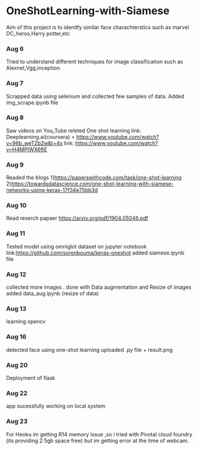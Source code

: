 # OneShotLearning-with-Siamese

Aim of this  project is to idenitfy similar face charachterstics such as marvel DC_heros,Harry potter,etc

### Aug 6
Tried to understand different techniques for image classification such as Alexnet,Vgg,inception.


### Aug 7
Scrapped data using selenium and collected few samples of data.
Added img_scrape.ipynb file

### Aug 8
Saw videos on You_Tube releted One shot learning
link: Deeplearning.ai(coursera) = https://www.youtube.com/watch?v=96b_weTZb2w&t=4s
link: https://www.youtube.com/watch?v=H4MPIWX6ftE

### Aug 9
Readed the blogs 
1)https://paperswithcode.com/task/one-shot-learning
2)https://towardsdatascience.com/one-shot-learning-with-siamese-networks-using-keras-17f34e75bb3d

### Aug 10
Read reserch papaer 
https://arxiv.org/pdf/1904.05046.pdf

### Aug  11
Tested  model using omniglot dataset on jupyter notebook
link:https://github.com/sorenbouma/keras-oneshot
added siamese.ipynb file


### Aug 12
collected more images .
done with  Data augmentation and Resize of images 
added data_aug.ipynb (resize of data)


### Aug 13
learning opencv

### Aug 16
detected face using one-shot learning 
uploaded .py file + result.png

### Aug 20
Deployment of flask

### Aug 22
app sucessfully working on local system

### Aug 23
For Heoku im getting R14 memory issue ,so i tried with Pivotal cloud foundry (its providing 2.5gb space free)
but im getting error at  the time of webcam.

